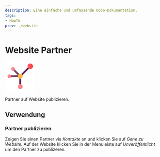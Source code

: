 ```yaml
---
description: Eine einfache und umfassende Odoo-Dokumentation.
tags:
- HowTo
prev: ./website
---
```

# Website Partner
![icons_odoo_website_partner](assets/icons_odoo_website_partner.png)

Partner auf Website publizieren.

## Verwendung

### Partner publizieren

Zeigen Sie einen Partner via *Kontakte* an und klicken Sie auf *Gehe zu Website*. Auf der Website klicken Sie in der Menuleiste auf *Unveröffentlicht* um den Partner zu publizeren.